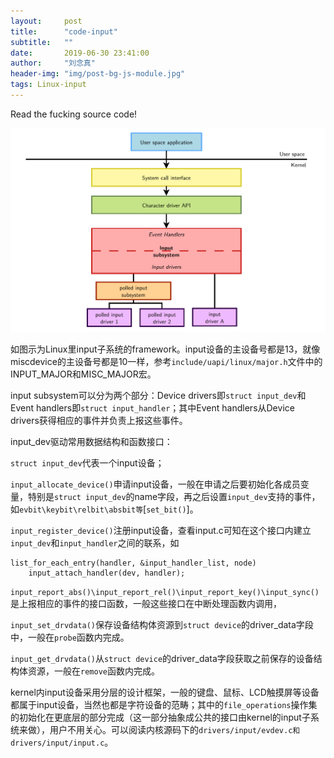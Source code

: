 ```yaml
---
layout:     post
title:      "code-input"
subtitle:   ""
date:       2019-06-30 23:41:00
author:     "刘念真"
header-img: "img/post-bg-js-module.jpg"
tags: Linux-input
---
```


Read the fucking source code!

![input](img\input.png)

如图示为Linux里input子系统的framework。input设备的主设备号都是13，就像miscdevice的主设备号都是10一样，参考`include/uapi/linux/major.h`文件中的INPUT_MAJOR和MISC_MAJOR宏。

input subsystem可以分为两个部分：Device drivers即`struct input_dev`和Event handlers即`struct input_handler`；其中Event handlers从Device drivers获得相应的事件并负责上报这些事件。

input_dev驱动常用数据结构和函数接口：

`struct input_dev`代表一个input设备；

`input_allocate_device()`申请input设备，一般在申请之后要初始化各成员变量，特别是`struct input_dev`的name字段，再之后设置`input_dev`支持的事件，如`evbit\keybit\relbit\absbit等`[`set_bit()`]。

`input_register_device()`注册input设备，查看input.c可知在这个接口内建立`input_dev`和`input_handler`之间的联系，如
```
list_for_each_entry(handler, &input_handler_list, node)
	input_attach_handler(dev, handler);
```

`input_report_abs()\input_report_rel()\input_report_key()\input_sync()`是上报相应的事件的接口函数，一般这些接口在中断处理函数内调用，

`input_set_drvdata()`保存设备结构体资源到`struct device`的driver_data字段中，一般在`probe`函数内完成。

`input_get_drvdata()`从`struct device`的driver_data字段获取之前保存的设备结构体资源，一般在`remove`函数内完成。

kernel内input设备采用分层的设计框架，一般的键盘、鼠标、LCD触摸屏等设备都属于input设备，当然也都是字符设备的范畴；其中的`file_operations`操作集的初始化在更底层的部分完成（这一部分抽象成公共的接口由kernel的input子系统来做），用户不用关心。可以阅读内核源码下的`drivers/input/evdev.c和drivers/input/input.c`。